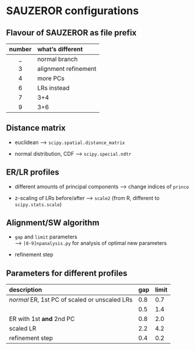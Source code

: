 # SAUZEROR configurations

## Flavour of SAUZEROR as file prefix

| number | what’s different     |
| :----: | :------------------- |
|   \_   | normal branch        |
|   3    | alignment refinement |
|   4    | more PCs             |
|   6    | LRs instead          |
|   7    | 3+4                  |
|   9    | 3+6                  |

## Distance matrix

  - euclidean –\> `scipy.spatial.distance_matrix`

  - normal distribution, CDF –\> `scipy.special.ndtr`

## ER/LR profiles

  - different amounts of principal components –\> change indices of
    `princo`

  - z-scaling of LRs before/after –\> `scale2` (from R, different to
    `scipy.stats.scale`)

## Alignment/SW algorithm

  - `gap` and `limit` parameters  
    –\> `[0-9]npanalysis.py` for analysis of optimal new parameters

  - refinement step

## Parameters for different profiles

|                  description                  | gap | limit |
| :-------------------------------------------- | --- | ----- |
| *normal* ER, 1st PC of scaled or unscaled LRs | 0.8 | 0.7   |
|                                               | 0.5 | 1.4   |
| ER with 1st **and** 2nd PC                    | 0.8 | 2.0   |
| scaled LR                                     | 2.2 | 4.2   |
| refinement step                               | 0.4 | 0.2   |
